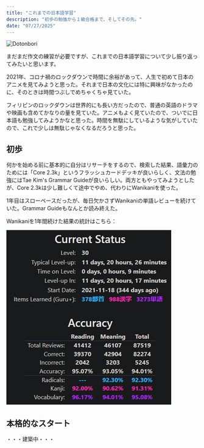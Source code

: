 ```yaml
---
title: "これまでの日本語学習"
description: "初歩の勉強から１級合格まで、そしてその先。"
date: "07/27/2025"
---
```


![Dotonbori](dotonbori.jpg)

まだまだ作文の練習が必要ですが、これまでの日本語学習について少し振り返ってみたいと思います。

2021年、コロナ禍のロックダウンで時間に余裕があって、人生で初めて日本のアニメを見てみようと思った。それまで日本の文化には特に興味がなかったのに、そのときは時間つぶしでめちゃくちゃ見ていた。

フィリピンのロックダウンは世界的にも長い方だったので、普通の英語のドラマや映画も含めてかなりの量を見ていた。アニメもよく見ていたので、ついでに日本語も勉強してみようかなと思った。時間を無駄にしているような気がしていたので、これで少しは無駄じゃなくなるだろうと思った。

## 初歩

何かを始める前に基本的に自分はリサーチをするので、検索した結果、語彙力のためには「Core 2.3k」というフラッシュカードデッキが良いらしく、文法の勉強にはTae Kim's Grammar Guideが良いらしい。両方ともやってみようとしたが、Core 2.3kは少し難しくて途中でやめ、代わりにWanikaniを使った。

1年目はスローペースだったが、毎日欠かさずWanikaniの単語レビューを続けていた。Grammar Guideもなんとか読み終えた。

Wanikaniを1年間続けた結果の統計はこちら：

![Wanikani](wanikani.png)

## 本格的なスタート

・・・建築中・・・
